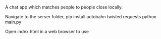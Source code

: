 A chat app which matches people to people close locally.


Navigate to the server folder, 
pip install autobahn twisted requests
python main.py

Open index.html in a web browser to use